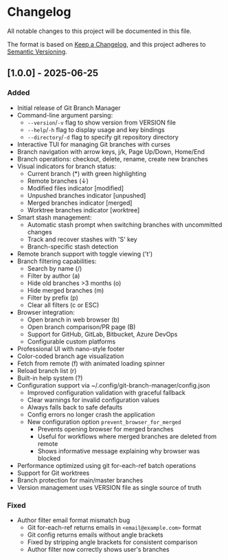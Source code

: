 # Changelog

All notable changes to this project will be documented in this file.

The format is based on [Keep a Changelog](https://keepachangelog.com/en/1.0.0/),
and this project adheres to [Semantic Versioning](https://semver.org/spec/v2.0.0.html).

## [1.0.0] - 2025-06-25

### Added

- Initial release of Git Branch Manager
- Command-line argument parsing:
  - `--version`/`-v` flag to show version from VERSION file
  - `--help`/`-h` flag to display usage and key bindings
  - `--directory`/`-d` flag to specify git repository directory
- Interactive TUI for managing Git branches with curses
- Branch navigation with arrow keys, j/k, Page Up/Down, Home/End
- Branch operations: checkout, delete, rename, create new branches
- Visual indicators for branch status:
  - Current branch (\*) with green highlighting
  - Remote branches (↓)
  - Modified files indicator [modified]
  - Unpushed branches indicator [unpushed]
  - Merged branches indicator [merged]
  - Worktree branches indicator [worktree]
- Smart stash management:
  - Automatic stash prompt when switching branches with uncommitted changes
  - Track and recover stashes with 'S' key
  - Branch-specific stash detection
- Remote branch support with toggle viewing ('t')
- Branch filtering capabilities:
  - Search by name (/)
  - Filter by author (a)
  - Hide old branches >3 months (o)
  - Hide merged branches (m)
  - Filter by prefix (p)
  - Clear all filters (c or ESC)
- Browser integration:
  - Open branch in web browser (b)
  - Open branch comparison/PR page (B)
  - Support for GitHub, GitLab, Bitbucket, Azure DevOps
  - Configurable custom platforms
- Professional UI with nano-style footer
- Color-coded branch age visualization
- Fetch from remote (f) with animated loading spinner
- Reload branch list (r)
- Built-in help system (?)
- Configuration support via ~/.config/git-branch-manager/config.json
  - Improved configuration validation with graceful fallback
  - Clear warnings for invalid configuration values
  - Always falls back to safe defaults
  - Config errors no longer crash the application
  - New configuration option `prevent_browser_for_merged`
    - Prevents opening browser for merged branches
    - Useful for workflows where merged branches are deleted from remote
    - Shows informative message explaining why browser was blocked
- Performance optimized using git for-each-ref batch operations
- Support for Git worktrees
- Branch protection for main/master branches
- Version management uses VERSION file as single source of truth

### Fixed

- Author filter email format mismatch bug
  - Git for-each-ref returns emails in `<email@example.com>` format
  - Git config returns emails without angle brackets
  - Fixed by stripping angle brackets for consistent comparison
  - Author filter now correctly shows user's branches
